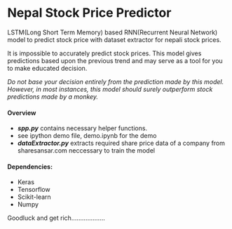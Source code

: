 # Nepal Stock Price Predictor

LSTM(Long Short Term Memory) based RNN(Recurrent Neural Network) model to predict stock price with dataset extractor for nepali stock prices. 

It is impossible to accurately predict stock prices. This model gives predictions based upon the previous trend and may serve as a tool for you to make educated decision. 

*Do not base your decision entirely from the prediction made by this model. However, in most instances, this model should surely outperform stock predictions made by a monkey.*

#### Overview

* ***spp.py*** contains necessary helper functions. 
* see ipython demo file, demo.ipynb for the demo
*  ***dataExtractor.py*** extracts required share price data of a company from sharesansar.com neccessary to train the model




#### Dependencies:
* Keras
* Tensorflow
* Scikit-learn
* Numpy

Goodluck and get rich...................
